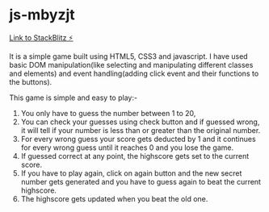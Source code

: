 # js-mbyzjt

[Link to StackBlitz ⚡️](https://stackblitz.com/edit/js-mbyzjt)

It is a simple game built using HTML5, CSS3 and javascript.
I have used basic DOM manipulation(like selecting and manipulating different classes and elements) and event handling(adding click event and their functions to the buttons).

This game is simple and easy to play:- 
1) You only have to guess the number between 1 to 20, 
2) You can check your guesses using check button and if guessed wrong, it will tell if your number is less than or greater than the original number.
3) For every wrong guess your score gets deducted by 1 and it continues for every wrong guess until it reaches 0 and you lose the game.
4) If guessed correct at any point, the highscore gets set to the current score.
5) If you have to play again, click on again button and the new secret number gets generated and you have to guess again to beat the current highscore.
6) The highscore gets updated when you beat the old one.

